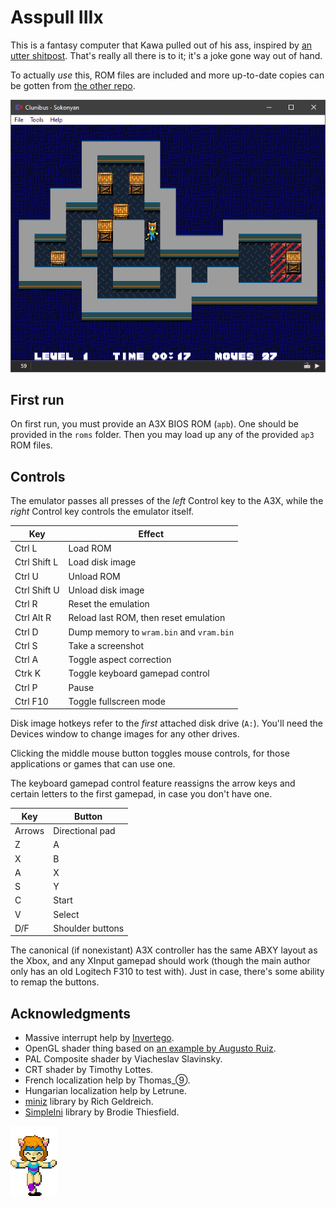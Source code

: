# Asspull IIIx
This is a fantasy computer that Kawa pulled out of his ass, inspired by [an utter shitpost](https://helmet.kafuka.org/byuugold/viewtopic.php@f=16&t=4792.html). That's really all there is to it; it's a joke gone way out of hand.

To actually *use* this, ROM files are included and more up-to-date copies can be gotten from [the other repo](https://github.com/Kawa-oneechan/Asspull3X-roms).

![](docs/sokonyan.png)

## First run
On first run, you must provide an A3X BIOS ROM (`apb`). One should be provided in the `roms` folder. Then you may load up any of the provided `ap3` ROM files.

## Controls
The emulator passes all presses of the *left* Control key to the A3X, while the *right* Control key controls the emulator itself.

| Key          | Effect 
|--------------|--------
| Ctrl L       | Load ROM
| Ctrl Shift L | Load disk image
| Ctrl U       | Unload ROM
| Ctrl Shift U | Unload disk image
| Ctrl R       | Reset the emulation
| Ctrl Alt R   | Reload last ROM, then reset emulation
| Ctrl D       | Dump memory to `wram.bin` and `vram.bin`
| Ctrl S       | Take a screenshot
| Ctrl A       | Toggle aspect correction
| Ctrk K       | Toggle keyboard gamepad control
| Ctrl P       | Pause
| Ctrl F10     | Toggle fullscreen mode

Disk image hotkeys refer to the *first* attached disk drive (`A:`). You'll need the Devices window to change images for any other drives.

Clicking the middle mouse button toggles mouse controls, for those applications or games that can use one.

The keyboard gamepad control feature reassigns the arrow keys and certain letters to the first gamepad, in case you don't have one.

| Key    | Button
|--------|--------
| Arrows | Directional pad
| Z      | A
| X      | B
| A      | X
| S      | Y
| C      | Start
| V      | Select
| D/F    | Shoulder buttons

The canonical (if nonexistant) A3X controller has the same ABXY layout as the Xbox, and any XInput gamepad should work (though the main author only has an old Logitech F310 to test with). Just in case, there's some ability to remap the buttons.

## Acknowledgments
* Massive interrupt help by [Invertego](https://github.com/invertego).
* OpenGL shader thing based on [an example by Augusto Ruiz](https://github.com/AugustoRuiz/sdl2glsl).
* PAL Composite shader by Viacheslav Slavinsky.
* CRT shader by Timothy Lottes.
* French localization help by Thomas_⑨.
* Hungarian localization help by Letrune.
* [miniz](https://github.com/richgel999/miniz) library by Rich Geldreich.
* [SimpleIni](https://github.com/brofield/simpleini) library by Brodie Thiesfield.

![](docs/dance.gif)

